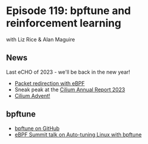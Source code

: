 # Episode 119: bpftune and reinforcement learning

with Liz Rice & Alan Maguire

## News

Last eCHO of 2023 - we'll be back in the new year!

* [Packet redirection with eBPF](https://who.ldelossa.is/posts/ebpf-networking-technique-packet-redirection/)
* Sneak peak at the [Cilium Annual Report 2023](https://github.com/cilium/cilium.io/blob/main/Annual-Reports/Cilium%20Annual%20Report%202023.pdf)
* [Cilium Advent!](https://labs-map.isovalent.com/holidays/)

## bpftune

* [bpftune on GitHub](https://github.com/oracle/bpftune)
* [eBPF Summit talk on Auto-tuning Linux with bpftune](https://www.youtube.com/watch?v=X0TvfH8hrQE)
